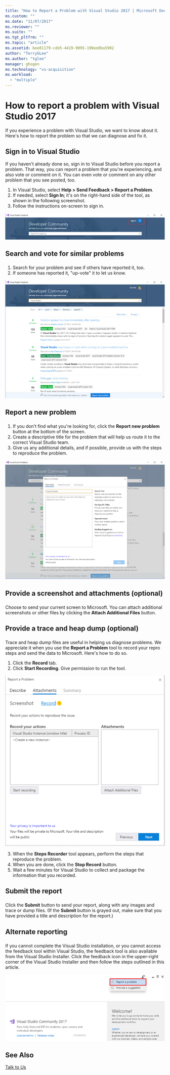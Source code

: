 ```yaml
---
title: "How to Report a Problem with Visual Studio 2017 | Microsoft Docs"
ms.custom: ""
ms.date: "11/07/2017"
ms.reviewer: ""
ms.suite: ""
ms.tgt_pltfrm: ""
ms.topic: "article"
ms.assetid: bee01179-cde5-4419-9095-190ee0ba5902
author: "TerryGLee"
ms.author: "tglee"
manager: ghogen
ms.technology: "vs-acquisition"
ms.workload: 
  - "multiple"
---
```

# How to report a problem with Visual Studio 2017
If you experience a problem with Visual Studio, we want to know about it. Here's how to report the problem so that we can diagnose and fix it.  

## Sign in to Visual Studio
If you haven't already done so, sign in to Visual Studio before you report a problem. That way, you can report a problem that you're experiencing, and also vote or comment on it. You can even vote or comment on any other problem that you see posted, too.

1.  In Visual Studio, select **Help > Send Feedback > Report a Problem**.
2.	If needed, select **Sign In**; it's on the right-hand side of the tool, as shown in the following screenshot.
3.	Follow the instructions on-screen to sign in.

 ![Sign in to report a problem](../ide/media/sign-in-new-ux.png "Sign in to report a problem")  

## Search and vote for similar problems  
###  <a name="search_and_vote"></a>  

1.  Search for your problem and see if others have reported it, too.
2.  If someone has reported it, "up-vote" it to let us know.  

  ![Search and vote for similar problems](../ide/media/search-and-vote.png "Search and vote for similar problems")

## Report a new problem
###  <a name="report_new_problem"></a>
1.	If you don’t find what you're looking for, click the **Report new problem** button at the bottom of the screen.
2.	Create a descriptive title for the problem that will help us route it to the correct Visual Studio team.
3.	Give us any additional details, and if possible, provide us with the steps to reproduce the problem.

  ![Report a new problem](../ide/media/report-new-problem.png "Report a new problem")

## Provide a screenshot and attachments (optional)
###  <a name="provide_screenshots"></a>
 Choose to send your current screen to Microsoft. You can attach additional screenshots or other files by clicking the **Attach Additional Files** button.  

## Provide a trace and heap dump (optional)  
###  <a name="provide_a_trace_and_heap_dump"></a>  

Trace and heap dump files are useful in helping us diagnose problems. We appreciate it when you use the **Report a Problem** tool to record your repro steps and send the data to Microsoft.  Here's how to do so.

1.  Click the **Record** tab.
2.  Click **Start Recording**. Give permission to run the tool.

  ![Click Start Recording to provide a trace and heap dump file ](../ide/media/record-dialog-box.png "Provide trace and heap dump files")

3.  When the **Steps Recorder** tool appears, perform the steps that reproduce the problem.
4.  When you are done, click the **Stop Record** button.
5.  Wait a few minutes for Visual Studio to collect and package the information that you recorded.

## Submit the report  
###  <a name="submit_the_report"></a>  
 Click the **Submit** button to send your report, along with any images and trace or dump files. (If the **Submit** button is grayed out, make sure that you have provided a title and description for the report.)  

## Alternate reporting
###  <a name="alternate_reporting"></a>  
 If you cannot complete the Visual Studio installation, or you cannot access the feedback tool within Visual Studio, the feedback tool is also available from the Visual Studio Installer. Click the feedback icon in the upper-right corner of the Visual Studio Installer and then follow the steps outlined in this article.

 ![You can tab to the Provide Feedback button in the Visual Studio Installer to open the feedback tool](../install/media/report-a-problem.png)

## See Also  
 [Talk to Us](../ide/talk-to-us.md)
